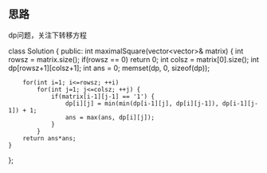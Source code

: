 ## 思路

dp问题，关注下转移方程

class Solution {
public:
    int maximalSquare(vector<vector<char>>& matrix) {
        int rowsz = matrix.size();
        if(rowsz == 0) return 0;
        int colsz = matrix[0].size();
        int dp[rowsz+1][colsz+1];
        int ans = 0;
        memset(dp, 0, sizeof(dp));
        
        for(int i=1; i<=rowsz; ++i)
            for(int j=1; j<=colsz; ++j) {
                if(matrix[i-1][j-1] == '1') {
                    dp[i][j] = min(min(dp[i-1][j], dp[i][j-1]), dp[i-1][j-1]) + 1;
                    ans = max(ans, dp[i][j]);
                }
            }
        return ans*ans;
    }
};